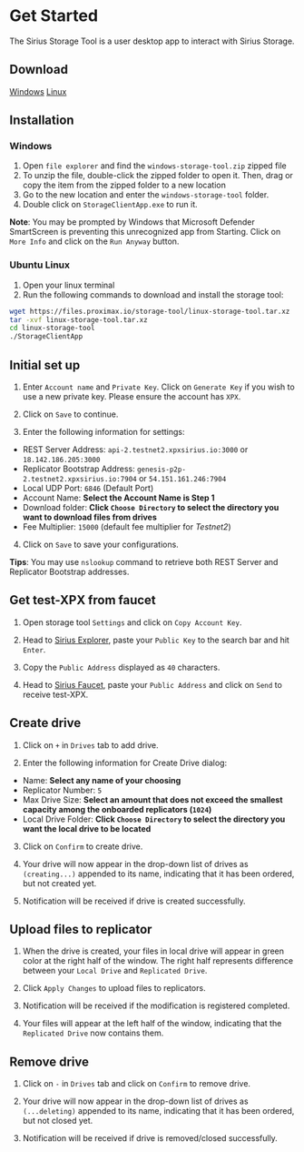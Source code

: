 # Get Started

The Sirius Storage Tool is a user desktop app to interact with Sirius Storage.

## Download
[Windows](https://files.proximax.io/storage-tool/windows-storage-tool.zip)
[Linux](https://files.proximax.io/storage-tool/linux-storage-tool.tar.xz)

## Installation

### Windows
1. Open `file explorer` and find the `windows-storage-tool.zip` zipped file
2. To unzip the file, double-click the zipped folder to open it. Then, drag or copy the item from the zipped folder to a new location
3. Go to the new location and enter the `windows-storage-tool` folder.
4. Double click on `StorageClientApp.exe` to run it.

**Note**: You may be prompted by Windows that Microsoft Defender SmartScreen is preventing this unrecognized app from Starting.  Click on `More Info` and click on the `Run Anyway` button.

### Ubuntu Linux
1. Open your linux terminal
2. Run the following commands to download and install the storage tool:

```bash
wget https://files.proximax.io/storage-tool/linux-storage-tool.tar.xz
tar -xvf linux-storage-tool.tar.xz
cd linux-storage-tool
./StorageClientApp
```


## Initial set up

1. Enter `Account name` and `Private Key`.  Click on `Generate Key` if you wish to use a new private key.  Please ensure the account has `XPX`.

2. Click on `Save` to continue.

3. Enter the following information for settings:

- REST Server Address: `api-2.testnet2.xpxsirius.io:3000` or `18.142.186.205:3000`
- Replicator Bootstrap Address: `genesis-p2p-2.testnet2.xpxsirius.io:7904` or `54.151.161.246:7904`
- Local UDP Port: `6846` (Default Port)
- Account Name: **Select the Account Name is Step 1**
- Download folder: **Click `Choose Directory` to select the directory you want to download files from drives**
- Fee Multiplier: `15000` (default fee multiplier for *Testnet2*)

4. Click on `Save` to save your configurations.

**Tips**: You may use `nslookup` command to retrieve both REST Server and Replicator Bootstrap addresses.

## Get test-XPX from faucet

1. Open storage tool `Settings` and click on `Copy Account Key`.

2. Head to [Sirius Explorer](bctestnetexplorer.xpxsirius.io), paste your `Public Key` to the search bar and hit `Enter`.

3. Copy the `Public Address` displayed as `40` characters.

4. Head to [Sirius Faucet](bctestnet2faucet.xpxsirius.io), paste your `Public Address` and click on `Send` to receive test-XPX.

## Create drive

1. Click on `+` in `Drives` tab to add drive.

2. Enter the following information for Create Drive dialog:

- Name: **Select any name of your choosing**
- Replicator Number: `5`
- Max Drive Size: **Select an amount that does not exceed the smallest capacity among the onboarded replicators (`1024`)**
- Local Drive Folder: **Click `Choose Directory` to select the directory you want the local drive to be located**

3. Click on `Confirm` to create drive.

4. Your drive will now appear in the drop-down list of drives as `(creating...)` appended to its name, indicating that it has been ordered, but not created yet.

5. Notification will be received if drive is created successfully.

## Upload files to replicator

1. When the drive is created, your files in local drive will appear in green color at the right half of the window. The right half represents difference between your `Local Drive` and `Replicated Drive`.

2. Click `Apply Changes` to upload files to replicators.

3. Notification will be received if the modification is registered completed.

4. Your files will appear at the left half of the window, indicating that the `Replicated Drive` now contains them.

## Remove drive

1. Click on `-` in `Drives` tab and click on `Confirm` to remove drive.

2. Your drive will now appear in the drop-down list of drives as `(...deleting)` appended to its name, indicating that it has been ordered, but not closed yet.

3. Notification will be received if drive is removed/closed successfully.
